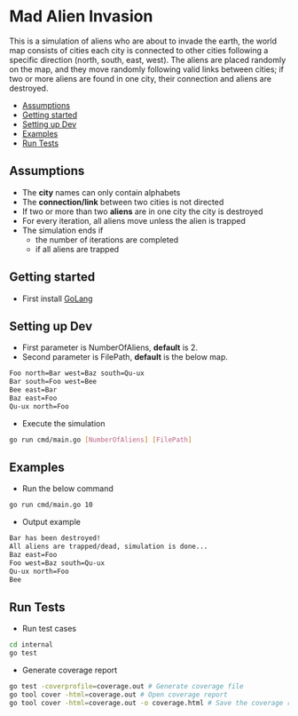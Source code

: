 # Mad Alien Invasion

This is a simulation of aliens​ who ​are​ ​about​ ​to​ ​invade​ ​the​ ​earth, the world map consists of cities each city is connected to other cities following a specific direction (north, south, east, west).
The aliens are placed randomly on the map, and they move randomly following valid links between cities; if two or more aliens are found in one city, their connection and aliens are destroyed.

  - [Assumptions](#assumptions)
  - [Getting started](#getting-started)
  - [Setting up Dev](#setting-up-dev)
  - [Examples](#examples)
  - [Run Tests](#run-tests)

## Assumptions
* The **city** names can only contain alphabets
* The **connection/link** between two cities is not directed
* If two or more than two **aliens** are in one city the city is destroyed
* For every iteration, all aliens move unless the alien is trapped
* The simulation ends if 
  * the number of iterations are completed 
  * if all aliens are trapped


## Getting started
* First install [GoLang](https://golang.org/doc/install)

## Setting up Dev
* First parameter is NumberOfAliens, **default** is 2.
* Second parameter is FilePath, **default** is the below map.

```bash
Foo north=Bar west=Baz south=Qu-ux
Bar south=Foo west=Bee
Bee east=Bar
Baz east=Foo
Qu-ux north=Foo
```
* Execute the simulation
```bash
go run cmd/main.go [NumberOfAliens] [FilePath]
```

## Examples
* Run the below command
```bash
go run cmd/main.go 10 
```
* Output example
```bash
Bar has been destroyed! 
All aliens are trapped/dead, simulation is done...
Baz east=Foo
Foo west=Baz south=Qu-ux
Qu-ux north=Foo
Bee
```

## Run Tests
* Run test cases
```bash
cd internal
go test
```
* Generate coverage report
```bash
go test -coverprofile=coverage.out # Generate coverage file
go tool cover -html=coverage.out # Open coverage report
go tool cover -html=coverage.out -o coverage.html # Save the coverage report file
```